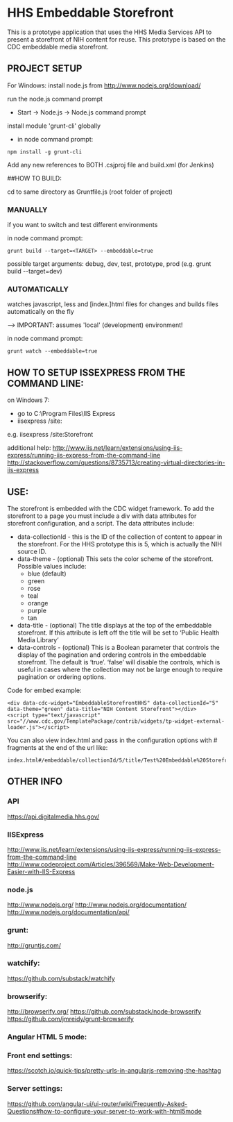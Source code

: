 
# HHS Embeddable Storefront
This is a prototype application that uses the HHS Media Services API to present a storefront of NIH content for reuse.  This prototype is based on the CDC embeddable media storefront.

## PROJECT SETUP
For Windows:
install node.js from  http://www.nodejs.org/download/

run the node.js command prompt
- Start -> Node.js -> Node.js command prompt

install module 'grunt-cli' globally
- in node command prompt: 
```
npm install -g grunt-cli
```

Add any new references to BOTH .csjproj file and build.xml (for Jenkins)

##HOW TO BUILD:

cd to same directory as Gruntfile.js (root folder of project)

### MANUALLY
if you want to switch and test different environments

in node command prompt: 
```
grunt build --target=<TARGET> --embeddable=true
```
    
possible target arguments: debug, dev, test, prototype, prod (e.g. grunt build --target=dev)

### AUTOMATICALLY

watches javascript, less and [index.]html files for changes and builds files automatically on the fly

--> IMPORTANT: assumes 'local' (development) environment!

in node command prompt:
```
grunt watch --embeddable=true
```



## HOW TO SETUP ISSEXPRESS FROM THE COMMAND LINE:

on Windows 7:
* go to C:\Program Files\IIS Express
* iisexpress /site:<name>

e.g. iisexpress /site:Storefront

additional help:
http://www.iis.net/learn/extensions/using-iis-express/running-iis-express-from-the-command-line
http://stackoverflow.com/questions/8735713/creating-virtual-directories-in-iis-express

## USE:
The storefront is embedded with the CDC widget framework.  To add the storefront to a page you must include a div with data
attributes for storefront configuration, and a script.  The data attributes include:

* data-collectionId - this is the ID of the collection of content to appear in the storefront.  For the HHS prototype this is 5, which is actually the NIH source ID.
* data-theme - (optional) This sets the color scheme of the storefront.  Possible values include:
  * blue (default)
  * green
  * rose
  * teal
  * orange
  * purple
  * tan
* data-title - (optional) The title displays at the top of the embeddable storefront.  If this attribute is left off the title will be set to ‘Public Health Media Library’
* data-controls - (optional) This is a Boolean parameter that controls the display of the pagination and ordering controls in the embeddable storefront.  The default is ‘true’.  ‘false’ will disable the controls, which is useful in cases where the collection may not be large enough to require pagination or ordering options.

Code for embed example:

```
<div data-cdc-widget="EmbeddableStorefrontHHS" data-collectionId="5" data-theme="green" data-title="NIH Content Storefront"></div>
<script type="text/javascript" src="//www.cdc.gov/TemplatePackage/contrib/widgets/tp-widget-external-loader.js"></script>
```

You can also view index.html and pass in the configuration options with # fragments at the end of the url like:

```
index.html#/embeddable/collectionId/5/title/Test%20Embeddable%20Storefront/theme/blue/controls/false
```



## OTHER INFO
### API
https://api.digitalmedia.hhs.gov/

### IISExpress
http://www.iis.net/learn/extensions/using-iis-express/running-iis-express-from-the-command-line
http://www.codeproject.com/Articles/396569/Make-Web-Development-Easier-with-IIS-Express

### node.js
http://www.nodejs.org/
http://www.nodejs.org/documentation/
http://www.nodejs.org/documentation/api/

### grunt:
http://gruntjs.com/

### watchify:
https://github.com/substack/watchify

### browserify:
http://browserify.org/
https://github.com/substack/node-browserify
https://github.com/jmreidy/grunt-browserify

### Angular HTML 5 mode:

### Front end settings:
https://scotch.io/quick-tips/pretty-urls-in-angularjs-removing-the-hashtag

### Server settings:
https://github.com/angular-ui/ui-router/wiki/Frequently-Asked-Questions#how-to-configure-your-server-to-work-with-html5mode